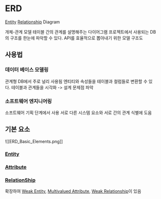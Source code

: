 # ERD
[Entity](Entity.md) [Relationship](Relationship) Diagram

개체-관계 모델
테이블 간의 관계를 설명해주는 다이어그램
프로젝트에서 사용되는 DB의 구조를 한눈에 파악할 수 있다.
API를 효율적으로 뽑아내기 위한 모델 구조도

## 사용법
### 데이터 베이스 모델링
관계형 DB에서 주로 널리 사용됨
엔티티와 속성들을 테이블과 컬럼들로 변환할 수 있다.
테이블과 관계들을 시각화 -> 설계 문제점 파악

### 소프트웨어 엔지니어링
소프트웨어 기획 단계에서 사용
서로 다른 시스템 요소와 서로 간의 관계 식별에 도움

## 기본 요소
![[ERD_Basic_Elements.png]]
### [Entity](Entity)
### [Attribute](Attribute)
### [RelationShip](RelationShip)

확장하여 [Weak Entity](Weak_Entity.md), [Multivalued Attribute](Multivalued_Attribute), [Weak Relationship](Weak_Relationship)이 있음